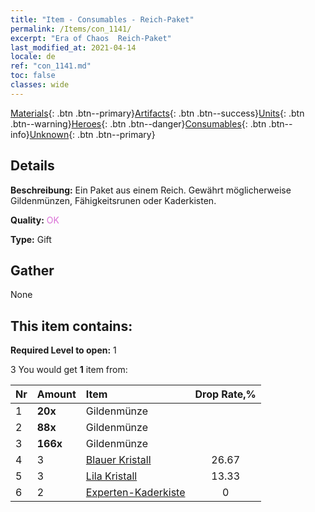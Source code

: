 ```yaml
---
title: "Item - Consumables - Reich-Paket"
permalink: /Items/con_1141/
excerpt: "Era of Chaos  Reich-Paket"
last_modified_at: 2021-04-14
locale: de
ref: "con_1141.md"
toc: false
classes: wide
---
```

 [Materials](/de/Items/){: .btn .btn--primary}[Artifacts](/de/Items/Artifacts/){: .btn .btn--success}[Units](/de/Items/Units/){: .btn .btn--warning}[Heroes](/de/Items/Heroes/){: .btn .btn--danger}[Consumables](/de/Items/Consumables/){: .btn .btn--info}[Unknown](/de/Items/Unknown/){: .btn .btn--primary}

## Details
 **Beschreibung:** Ein Paket aus einem Reich. Gewährt möglicherweise Gildenmünzen, Fähigkeitsrunen oder Kaderkisten.

 **Quality:** <span style="color: #DA70D6">OK</span>

 **Type:** Gift

## Gather

  None

## This item contains:

 **Required Level to open:** 1

 3 You would get **1** item  from:

  | Nr | Amount |     Item    | Drop Rate,% |
  |:---|:-------|:------------|:---------:|
  | 1 |  **20x** | Gildenmünze |  | 26.67 | 
  | 2 |  **88x** | Gildenmünze |  | 20 | 
  | 3 |  **166x** | Gildenmünze |  | 13.33 | 
  | 4 | 3 | [Blauer Kristall](/de/Items/con_716/) | 26.67 | 
  | 5 | 3 | [Lila Kristall](/de/Items/con_720/) | 13.33 | 
  | 6 | 2 | [Experten-Kaderkiste](/de/Items/con_770/) | 0 | 
